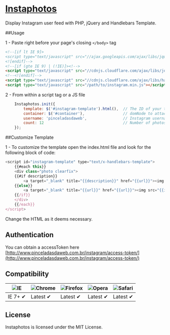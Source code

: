[Instaphotos](http://www.pinceladasdaweb.com.br/blog/uploads/instaphotos/)
=================

Display Instagram user feed with PHP, jQuery and Handlebars Template.

##Usage

1 - Paste right before your page's closing `</body>` tag
```html
<!--[if lt IE 9]>
<script type="text/javascript" src="//ajax.googleapis.com/ajax/libs/jquery/1.11.1/jquery.min.js"></script>
<![endif]-->
<!--[if (gte IE 9) | (!IE)]><!-->
<script type="text/javascript" src="//cdnjs.cloudflare.com/ajax/libs/jquery/2.1.1/jquery.min.js"></script>
<!--<![endif]-->
<script type="text/javascript" src="//cdnjs.cloudflare.com/ajax/libs/handlebars.js/2.0.0/handlebars.min.js"></script>
<script type="text/javascript" src="/path/to/instagram.min.js"></script>
```

2 - From within a script tag or a JS file
```javascript
	Instaphotos.init({
    	template: $('#instagram-template').html(),	// The ID of your template
    	container: $('#container'),					// domNode to attach to
    	username: 'pinceladasdaweb',				// Instagram username
    	count: 12									// Number of photos to display, default 12
	});
```

##Customize Template

1 - To customize the template open the index.html file and look for the following block of code:

```javascript
<script id="instagram-template" type="text/x-handlebars-template">
    {{#each this}}
    <div class="photo clearfix">
	{{#if description}}
		<a target="_blank" title="{{description}}" href="{{url}}"><img src="{{image}}" alt="{{description}}"></a><span class="heart">{{likes}}</span>
	{{else}}
		<a target="_blank" title="{{url}}" href="{{url}}"><img src="{{image}}" alt="{{url}}"></a><span class="heart">{{likes}}</span>
	{{/if}}
	</div>
    {{/each}}
</script>
```

Change the HTML as it deems necessary.

## Authentication

You can obtain a accessToken here [http://www.pinceladasdaweb.com.br/instagram/access-token/](http://www.pinceladasdaweb.com.br/instagram/access-token/)

## Compatibility

![IE](https://cloud.githubusercontent.com/assets/398893/3528325/20373e76-078e-11e4-8e3a-1cb86cf506f0.png) | ![Chrome](https://cloud.githubusercontent.com/assets/398893/3528328/23bc7bc4-078e-11e4-8752-ba2809bf5cce.png) | ![Firefox](https://cloud.githubusercontent.com/assets/398893/3528329/26283ab0-078e-11e4-84d4-db2cf1009953.png) | ![Opera](https://cloud.githubusercontent.com/assets/398893/3528330/27ec9fa8-078e-11e4-95cb-709fd11dac16.png) | ![Safari](https://cloud.githubusercontent.com/assets/398893/3528331/29df8618-078e-11e4-8e3e-ed8ac738693f.png)
--- | --- | --- | --- | --- |
IE 7+ ✔ | Latest ✔ | Latest ✔ | Latest ✔ | Latest ✔ |

## License
Instaphotos is licensed under the MIT License.